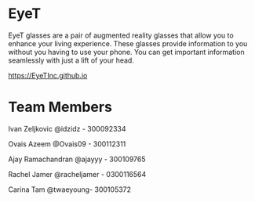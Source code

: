 # EyeT

EyeT glasses are a pair of augmented reality glasses that allow you to enhance your living experience. These glasses provide information to you without you having to use your phone. You can get important information seamlessly with just a lift of your head.

https://EyeTInc.github.io

# Team Members

Ivan Zeljkovic @idzidz - 300092334

Ovais Azeem @Ovais09 - 300112311

Ajay Ramachandran @ajayyy - 300109765

Rachel Jamer @racheljamer - 0300116564

Carina Tam @twaeyoung- 300105372
